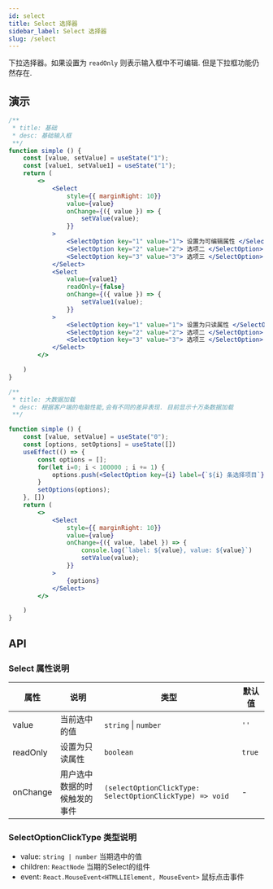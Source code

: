 ```yaml
---
id: select
title: Select 选择器
sidebar_label: Select 选择器
slug: /select
---
```


下拉选择器。如果设置为 `readOnly` 则表示输入框中不可编辑. 但是下拉框功能仍然存在.

## 演示

```jsx live
/**
 * title: 基础
 * desc: 基础输入框
 **/
function simple () {
    const [value, setValue] = useState("1");
    const [value1, setValue1] = useState("1");
    return (
        <>
            <Select
                style={{ marginRight: 10}}
                value={value}
                onChange={({ value }) => {
                    setValue(value);
                }}
            >
                <SelectOption key="1" value="1"> 设置为可编辑属性 </SelectOption>
                <SelectOption key="2" value="2"> 选项二 </SelectOption>
                <SelectOption key="3" value="3"> 选项三 </SelectOption>
            </Select>
            <Select
                value={value1}
                readOnly={false}
                onChange={({ value }) => {
                    setValue1(value);
                }}
            >
                <SelectOption key="1" value="1"> 设置为只读属性 </SelectOption>
                <SelectOption key="2" value="2"> 选项二 </SelectOption>
                <SelectOption key="3" value="3"> 选项三 </SelectOption>
            </Select>
        </>

    )
}
```

```jsx live
/**
 * title: 大数据加载
 * desc: 根据客户端的电脑性能,会有不同的差异表现. 目前显示十万条数据加载
 **/

function simple () {
    const [value, setValue] = useState("0");
    const [options, setOptions] = useState([])
    useEffect(() => {
        const options = [];
        for(let i=0; i < 100000 ; i += 1) {
            options.push(<SelectOption key={i} label={`${i} 条选择项目`} />);
        }
        setOptions(options);
    }, [])
    return (
        <>
            <Select
                style={{ marginRight: 10}}
                value={value}
                onChange={({ value, label }) => {
                    console.log(`label: ${value}, value: ${value}`)
                    setValue(value);
                }}
            >
                {options}
            </Select>
        </>

    )
}
```



## API 

### Select 属性说明

| 属性       | 说明                     | 类型                   | 默认值
|-----      |------                   |------                 |------------
|value      |当前选中的值               | `string` \| `number`  | `''`
|readOnly   |设置为只读属性              | `boolean`             | `true`
|onChange   |用户选中数据的时候触发的事件  | `(selectOptionClickType: SelectOptionClickType) => void` | -

### SelectOptionClickType 类型说明

- value: `string | number`  当期选中的值
- children: `ReactNode`   当期的Select的组件
- event: `React.MouseEvent<HTMLLIElement, MouseEvent>` 鼠标点击事件